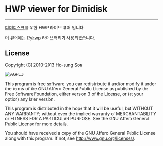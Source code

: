 # HWP viewer for Dimidisk
-------------------------
[디미디스크](https://github.com/sookcha/dimidisk)를 위한 HWP 라이브 뷰어 입니다.

이 뷰어에는 [Pyhwp](https://github.com/mete0r/pyhwp) 라이브러리가 사용되었습니다.

License
-------

Copyright (C) 2010-2013 Ho-sung Son

![AGPL3](http://www.gnu.org/graphics/agplv3-155x51.png)

This program is free software: you can redistribute it and/or modify
it under the terms of the GNU Affero General Public License as published by
the Free Software Foundation, either version 3 of the License, or
(at your option) any later version.

This program is distributed in the hope that it will be useful,
but WITHOUT ANY WARRANTY; without even the implied warranty of
MERCHANTABILITY or FITNESS FOR A PARTICULAR PURPOSE.  See the
GNU Affero General Public License for more details.

You should have received a copy of the GNU Affero General Public License
along with this program.  If not, see <http://www.gnu.org/licenses/>.
